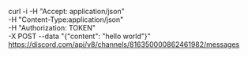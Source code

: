 curl -i -H "Accept: application/json" \
-H "Content-Type:application/json" \
-H "Authorization: TOKEN" \
-X POST --data "{\"content\": \"hello world\"}" \
https://discord.com/api/v8/channels/816350000862461982/messages
